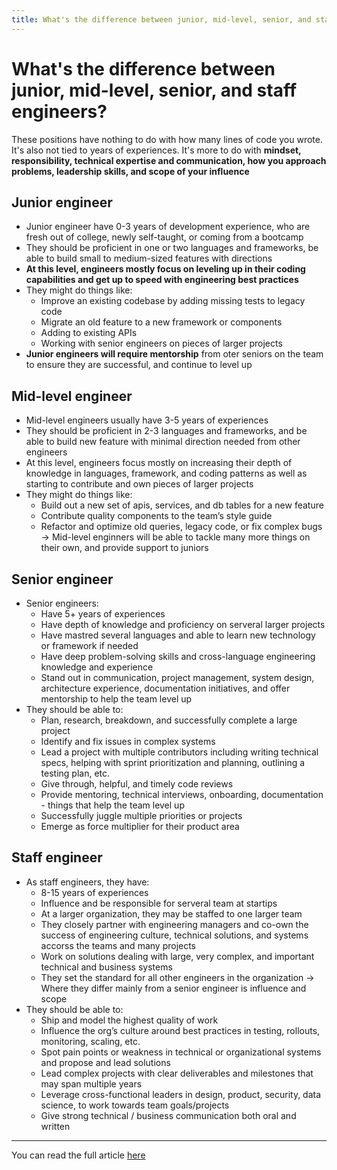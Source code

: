 ```yaml
---
title: What's the difference between junior, mid-level, senior, and staff engineers?
---
```


# What's the difference between junior, mid-level, senior, and staff engineers?

These positions have nothing to do with how many lines of code you wrote. It's also not tied to years of experiences. It's more to do with <b>mindset, responsibility, technical expertise and communication, how you approach problems, leadership skills, and scope of your influence</b>

## Junior engineer
- Junior engineer have 0-3 years of development experience, who are fresh out of college, newly self-taught, or coming from a bootcamp
- They should be proficient in one or two languages and frameworks, be able to build small to medium-sized features with directions
- <b>At this level, engineers mostly focus on leveling up in their coding capabilities and get up to speed with engineering best practices</b>
- They might do things like:
    * Improve an existing codebase by adding missing tests to legacy code
    * Migrate an old feature to a new framework or components
    * Adding to existing APIs
    * Working with senior engineers on pieces of larger projects
- <b>Junior engineers will require mentorship</b> from oter seniors on the team to ensure they are successful, and continue to level up

## Mid-level engineer
- Mid-level engineers usually have 3-5 years of experiences
- They should be proficient in 2-3 languages and frameworks, and be able to build new feature with minimal direction needed from other engineers
- At this level, engineers focus mostly on increasing their depth of knowledge in languages, framework, and coding patterns as well as starting to contribute and own pieces of larger projects
- They might do things like:
    * Build out a new set of apis, services, and db tables for a new feature
    * Contribute quality components to the team’s style guide
    * Refactor and optimize old queries, legacy code, or fix complex bugs
&rarr; Mid-level enginners will be able to tackle many more things on their own, and provide support to juniors

## Senior engineer
- Senior engineers:
    * Have 5+ years of experiences
    * Have depth of knowledge and proficiency on serveral larger projects
    * Have mastred several languages and able to learn new technology or framework if needed
    * Have deep problem-solving skills and cross-language engineering knowledge and experience
    * Stand out in communication, project management, system design, architecture experience, documentation initiatives, and offer mentorship to help the team level up
- They should be able to:
    * Plan, research, breakdown, and successfully complete a large project
    * Identify and fix issues in complex systems
    * Lead a project with multiple contributors including writing technical specs, helping with sprint prioritization and planning, outlining a testing plan, etc.
    * Give through, helpful, and timely code reviews
    * Provide mentoring, technical interviews, onboarding, documentation - things that help the team level up
    * Successfully juggle multiple priorities or projects
    * Emerge as force multiplier for their product area

## Staff engineer
- As staff engineers, they have:
    * 8-15 years of experiences
    * Influence and be responsible for serveral team at startips
    * At a larger organization, they may be staffed to one larger team
    * They closely partner with engineering managers and co-own the success of engineering culture, technical solutions, and systems accorss the teams and many projects
    * Work on solutions dealing with large, very complex, and important technical and business systems
    * They set the standard for all other engineers in the organization
&rarr; Where they differ mainly from a senior engineer is influence and scope
- They should be able to:
    * Ship and model the highest quality of work
    * Influence the org’s culture around best practices in testing, rollouts, monitoring, scaling, etc.
    * Spot pain points or weakness in technical or organizational systems and propose and lead solutions
    * Lead complex projects with clear deliverables and milestones that may span multiple years
    * Leverage cross-functional leaders in design, product, security, data science, to work towards team goals/projects
    * Give strong technical / business communication both oral and written

---

You can read the full article [here](https://levelupsoftwareengineering.substack.com/p/software-engineering-career-ladder?utm_source=profile&utm_medium=reader2)